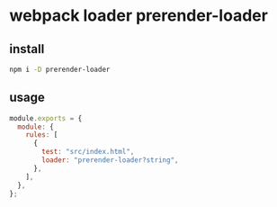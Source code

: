 # webpack loader prerender-loader

## install

```sh
npm i -D prerender-loader
```

## usage

```js
module.exports = {
  module: {
    rules: [
      {
        test: "src/index.html",
        loader: "prerender-loader?string",
      },
    ],
  },
};
```
